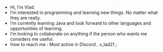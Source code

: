 -  Hi, I’m Vlad.
-  I’m interested in programming and learning new things. No matter what they are really.
- I’m currently learning Java and look forward to other languages and opportunities of learning.
- I’m looking to collaborate on anything if the person who wants me considers me useful.
- How to reach me : Most active in Discord , v_lad21 ;

<!---
VladCiobanuProgramming/VladCiobanuProgramming is a ✨ special ✨ repository because its `README.md` (this file) appears on your GitHub profile.
You can click the Preview link to take a look at your changes.
--->

